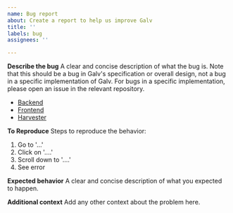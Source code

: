 ```yaml
---
name: Bug report
about: Create a report to help us improve Galv
title: ''
labels: bug
assignees: ''

---
```


**Describe the bug**
A clear and concise description of what the bug is.
Note that this should be a bug in Galv's specification or overall design, not a bug in a specific implementation of Galv.
For bugs in a specific implementation, please open an issue in the relevant repository.
- [Backend](/galv-team/galv-backend/issues/new/choose)
- [Frontend](/galv-team/galv-frontend/issues/new/choose)
- [Harvester](/galv-team/galv-harvester/issues/new/choose)

**To Reproduce**
Steps to reproduce the behavior:
1. Go to '...'
2. Click on '....'
3. Scroll down to '....'
4. See error

**Expected behavior**
A clear and concise description of what you expected to happen.

**Additional context**
Add any other context about the problem here.

